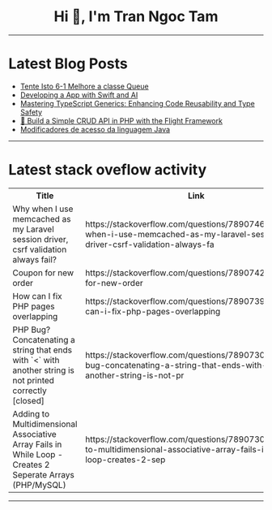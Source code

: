 <h1 align="center">Hi 👋, I'm Tran Ngoc Tam</h1>

---

# Latest Blog Posts 
<!-- BLOG-POST-LIST:START -->
- [Tente Isto 6-1 Melhore a classe Queue](https://dev.to/devsjavagirls/tente-isto-6-1-melhore-a-classe-queue-3maf)
- [Developing a App with Swift and AI](https://dev.to/washington_pedrini_538d33/developing-a-app-with-swift-and-ai-2f2i)
- [Mastering TypeScript Generics: Enhancing Code Reusability and Type Safety](https://dev.to/baransel/mastering-typescript-generics-enhancing-code-reusability-and-type-safety-4aid)
- [🚀 Build a Simple CRUD API in PHP with the Flight Framework](https://dev.to/soheilkhaledabadi/build-a-simple-crud-api-in-php-with-the-flight-framework-5fnk)
- [Modificadores de acesso da linguagem Java](https://dev.to/devsjavagirls/modificadores-de-acesso-da-linguagem-java-41)
<!-- BLOG-POST-LIST:END -->

---

# Latest stack oveflow activity
<table>
  <tr><th>Title</th><th>Link</th></tr>
  <!-- STACKOVERFLOW:START --><tr><td>Why when I use memcached as my Laravel session driver, csrf validation always fail?</td><td>https://stackoverflow.com/questions/78907463/why-when-i-use-memcached-as-my-laravel-session-driver-csrf-validation-always-fa</td></tr><tr><td>Coupon for new order</td><td>https://stackoverflow.com/questions/78907429/coupon-for-new-order</td></tr><tr><td>How can I fix PHP pages overlapping</td><td>https://stackoverflow.com/questions/78907395/how-can-i-fix-php-pages-overlapping</td></tr><tr><td>PHP Bug? Concatenating a string that ends with `&lt;` with another string is not printed correctly [closed]</td><td>https://stackoverflow.com/questions/78907305/php-bug-concatenating-a-string-that-ends-with-with-another-string-is-not-pr</td></tr><tr><td>Adding to Multidimensional Associative Array Fails in While Loop - Creates 2 Seperate Arrays &lpar;PHP/MySQL&rpar;</td><td>https://stackoverflow.com/questions/78907301/adding-to-multidimensional-associative-array-fails-in-while-loop-creates-2-sep</td></tr><!-- STACKOVERFLOW:END -->
</table>

---


